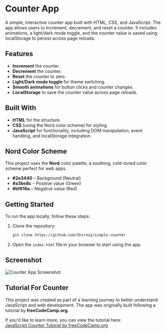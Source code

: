 # Counter App

A simple, interactive counter app built with HTML, CSS, and JavaScript. The app allows users to increment, decrement, and reset a counter. It includes animations, a light/dark mode toggle, and the counter value is saved using localStorage to persist across page reloads.

## Features

- **Increment** the counter.
- **Decrement** the counter.
- **Reset** the counter to zero.
- **Light/Dark mode toggle** for theme switching.
- **Smooth animations** for button clicks and counter changes.
- **LocalStorage** to save the counter value across page reloads.

## Built With

- **HTML** for the structure.
- **CSS** (using the Nord color scheme) for styling.
- **JavaScript** for functionality, including DOM manipulation, event handling, and localStorage integration.

## Nord Color Scheme

This project uses the **Nord** color palette, a soothing, cold-toned color scheme perfect for web apps.

- **#2e3440** – Background (Neutral)
- **#a3be8c** – Positive value (Green)
- **#bf616a** – Negative value (Red)

## Getting Started

To run the app locally, follow these steps:

1. Clone the repository:

    ```bash
    git clone https://github.com/Shirozy/simple-counter
    ```

2. Open the `index.html` file in your browser to start using the app.

## Screenshot

![Counter App Screenshot](https://github.com/user-attachments/assets/0a063dcb-81ec-4858-af03-64925e812d2c)

## Tutorial For Counter

This project was created as part of a learning journey to better understand JavaScript and web development. The app was originally built following a tutorial by **freeCodeCamp.org**. 

If you'd like to learn more, you can view the tutorial here:  
[JavaScript Counter Tutorial by freeCodeCamp.org](https://www.youtube.com/watch?v=3PHXvlpOkf4&t=1825s)
